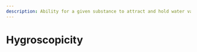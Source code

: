 ```yaml
---
description: Ability for a given substance to attract and hold water vapour
---
```


# Hygroscopicity

&#x20;
